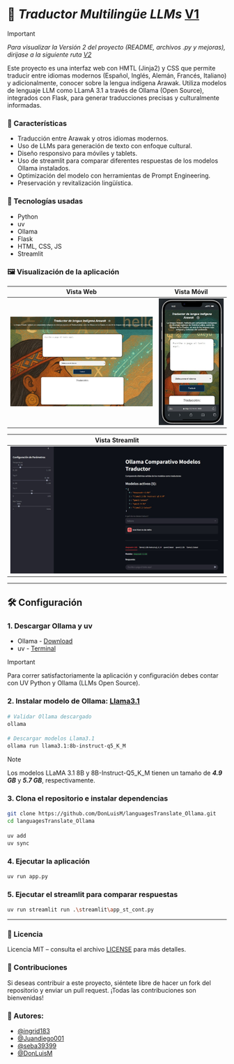 # :brain: _Traductor Multilingüe LLMs_ [V1](./streamlit_V1)
> [!IMPORTANT]
> _Para visualizar la Versión 2 del proyecto (README, archivos .py y mejoras), dirijase a la siguiente ruta [V2](./streamlit_v2)_

Este proyecto es una interfaz web con HMTL (Jinja2) y CSS que permite traducir entre idiomas modernos (Español, Inglés, Alemán, Francés, Italiano) y adicionalmente, conocer sobre la lengua indígena Arawak.
Utiliza modelos de lenguaje LLM como LLamA 3.1 a través de Ollama (Open Source), integrados con Flask, para generar traducciones precisas y culturalmente informadas.

### :dart: Características
- Traducción entre Arawak y otros idiomas modernos.
- Uso de LLMs para generación de texto con enfoque cultural.
- Diseño responsivo para móviles y tablets.
- Uso de streamlit para comparar diferentes respuestas de los modelos Ollama instalados.
- Optimización del modelo con herramientas de Prompt Engineering. 
- Preservación y revitalización lingüística.
  
### :rocket: Tecnologías usadas
- Python
- uv
- Ollama
- Flask
- HTML, CSS, JS
- Streamlit

### :framed_picture: Visualización de la aplicación

| Vista Web | Vista Móvil |
|-----------|-------------|
| ![webapp](./static/assets/appFront.jpg) | ![mobile](./static/assets/appMobile.jpg) |

| Vista Streamlit |
|------------------|
| ![st](./static/assets/appStreamlit.jpg) |
 
---
## :hammer_and_wrench: Configuración

### 1. Descargar Ollama y uv
- Ollama - [Download](https://ollama.com/)
- uv - [Terminal](https://docs.astral.sh/uv/#__tabbed_1_1)
> [!IMPORTANT]
> Para correr satisfactoriamente la aplicación y configuración debes contar con UV Python y Ollama (LLMs Open Source).

### 2. Instalar modelo de Ollama: [Llama3.1](https://ollama.com/library/llama3.1)
```bash
# Validar Ollama descargado
ollama

# Descargar modelos Llama3.1
ollama run llama3.1:8b-instruct-q5_K_M
```
> [!NOTE]
> Los modelos LLaMA 3.1 8B y 8B-Instruct-Q5_K_M tienen un tamaño de **_4.9 GB_** y **_5.7 GB_**, respectivamente.

### 3. Clona el repositorio e instalar dependencias
```bash
git clone https://github.com/DonLuisM/languagesTranslate_Ollama.git
cd languagesTranslate_Ollama

uv add
uv sync
```

### 4. Ejecutar la aplicación
```bash
uv run app.py
```

### 5. Ejecutar el streamlit para comparar respuestas
```bash
uv run streamlit run .\streamlit\app_st_cont.py   
```
---

### :scroll: Licencia
Licencia MIT – consulta el archivo [LICENSE](./LICENSE) para más detalles.

### :handshake: Contribuciones
Si deseas contribuir a este proyecto, siéntete libre de hacer un fork del repositorio y enviar un pull request. ¡Todas las contribuciones son bienvenidas!

### :busts_in_silhouette: Autores:
- [@ingrid183](https://github.com/ingrid183)
- [@Juandiego001](https://github.com/Juandiego001)
- [@seba39399](https://github.com/seba39399)
- [@DonLuisM](https://github.com/DonLuisM)
